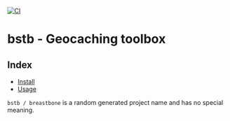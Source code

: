 
[![CI](https://github.com/ceesvandegriend/bstb/actions/workflows/ci.yml/badge.svg?branch=main)](https://github.com/ceesvandegriend/bstb/actions/workflows/ci.yml)

# bstb - Geocaching toolbox

## Index

* [Install](install.md)
* [Usage](usage.md)

`bstb / breastbone` is a random generated project name and has no special meaning.
